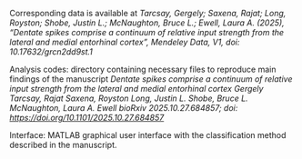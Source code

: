 Corresponding data is available at *Tarcsay, Gergely; Saxena, Rajat; Long, Royston; Shobe, Justin L.; McNaughton, Bruce L.; Ewell, Laura A. (2025), “Dentate spikes comprise a continuum of relative input strength 
from the lateral and medial entorhinal cortex”, Mendeley Data, V1, doi: 10.17632/grcn2dd9st.1*

Analysis codes: directory containing necessary files to reproduce main findings of the manuscript *Dentate spikes comprise a continuum of relative input strength from the lateral and medial entorhinal cortex Gergely Tarcsay, Rajat Saxena, Royston Long, Justin L. Shobe, Bruce L. McNaughton, Laura A. Ewell bioRxiv 2025.10.27.684857; doi: https://doi.org/10.1101/2025.10.27.684857*

Interface: MATLAB graphical user interface with the classification method described in the manuscript.
